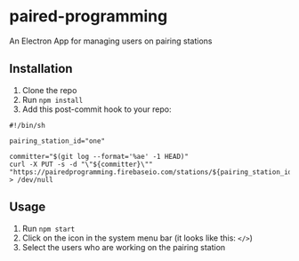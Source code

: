 # paired-programming
An Electron App for managing users on pairing stations


## Installation
1. Clone the repo
2. Run `npm install`
3. Add this post-commit hook to your repo:
```
#!/bin/sh

pairing_station_id="one"

committer="$(git log --format='%ae' -1 HEAD)"
curl -X PUT -s -d "\"${committer}\"" "https://pairedprogramming.firebaseio.com/stations/${pairing_station_id}/lastCommitAuthor.json" > /dev/null
```

## Usage
1. Run `npm start`
2. Click on the icon in the system menu bar (it looks like this: `</>`)
3. Select the users who are working on the pairing station
